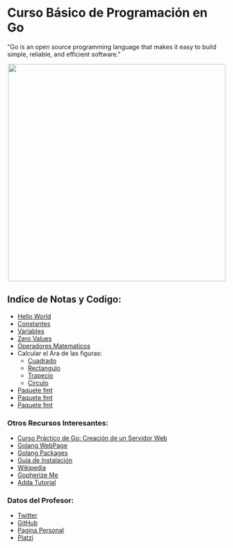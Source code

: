 # Curso Básico de Programación en Go
"Go is an open source programming language that makes it easy to build simple, reliable, and efficient software."

<div align="center"> <img src="https://i.ibb.co/ThHyL8s/Captura-de-pantalla-de-2020-08-05-15-21-01.png" width="500"> </div>


## Indice de Notas y Codigo:
- [Hello World](./src/01_Hello-World)
- [Constantes](./src/02_Constantes)
- [Variables](./src/03_Variables)
- [Zero Values](./src/04_Zero-Values)
- [Operadores Matematicos](./src/06_Operadores-Matematicos)
- Calcular el Ára de las figuras:
    - [Cuadrado](./src/05_Area-Cuadrado)
    - [Rectangulo](./src/07_Area-Rectangulo)
    - [Trapecio](./src/08_Area-Trapecio)
    - [Circulo](./src/09_Area-Circulo)
- [Paquete fmt](./src/10_Paquete-FMT)
- [Paquete fmt](./src/11_Funciones)
- [Paquete fmt](./src/12_Area-Funciones)

### Otros Recursos Interesantes:
- [Curso Práctico de Go: Creación de un Servidor Web](https://platzi.com/clases/programacion-golang-2020)
- [Golang WebPage](https://golang.org)
- [Golang Packages](https://golang.org/pkg)
- [Guía de Instalación](https://golang.org/doc/install)
- [Wikipedia](https://en.wikipedia.org/wiki/Go_(programming_language))
- [Gopherize Me](https://gopherize.me)
- [Adda Tutorial](https://www.w3adda.com/golang-tutorial)

### Datos del Profesor:
- [Twitter](https://twitter.com/osmandi)
- [GitHub](https://github.com/osmandi)
- [Pagina Personal](https://osmandi.com)
- [Platzi](https://platzi.com/p/osmandi)
